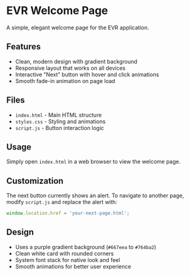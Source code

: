 # EVR Welcome Page

A simple, elegant welcome page for the EVR application.

## Features

- Clean, modern design with gradient background
- Responsive layout that works on all devices
- Interactive "Next" button with hover and click animations
- Smooth fade-in animation on page load

## Files

- `index.html` - Main HTML structure
- `styles.css` - Styling and animations
- `script.js` - Button interaction logic

## Usage

Simply open `index.html` in a web browser to view the welcome page.

## Customization

The next button currently shows an alert. To navigate to another page, modify `script.js` and replace the alert with:

```javascript
window.location.href = 'your-next-page.html';
```

## Design

- Uses a purple gradient background (`#667eea` to `#764ba2`)
- Clean white card with rounded corners
- System font stack for native look and feel
- Smooth animations for better user experience
